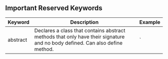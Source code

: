 ## Important Reserved Keywords
| Keyword | Description | Example |
|------|-----|---|
|abstract| Declares a class that contains abstract methods that only have their signature and no body defined.  Can also define method. | ` |

